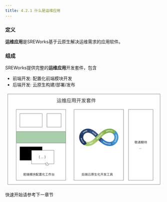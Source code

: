 ```yaml
---
title: 4.2.1 什么是运维应用
---
```


<a name="vfTiN"></a>

### 定义
**运维应用**是SREWorks基于云原生解决运维需求的应用软件。

<a name="fZj9i"></a>

### 组成
SREWorks提供完整的**运维应用**开发套件，包含

- 前端开发: 配置化前端模块开发
- 后端开发: 云原生构建/部署/发布

![image.png](./pictures/1648179565662-a8dbcee5-06fb-4b12-80fc-be3e450d738e.png)

快速开始请参考下一章节

